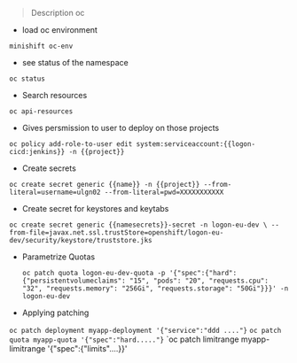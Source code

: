 
> Description oc


- load oc environment

`minishift oc-env`


- see status of the namespace

`oc status`


- Search resources

`oc api-resources`


- Gives persmission to user  to deploy on those projects

`oc policy add-role-to-user edit system:serviceaccount:{{logon-cicd:jenkins}} -n {{project}}`

- Create secrets 

`oc create secret generic {{name}} -n {{project}} --from-literal=username=ulgn02 --from-literal=pwd=XXXXXXXXXXX`
- Create secret for keystores and keytabs

`oc create secret generic {{namesecrets}}-secret -n logon-eu-dev \
  --from-file=javax.net.ssl.trustStore=openshift/logon-eu-dev/security/keystore/truststore.jks `

- Parametrize Quotas

    `oc patch quota logon-eu-dev-quota -p '{"spec":{"hard":{"persistentvolumeclaims": "15", "pods": "20", "requests.cpu": "32", "requests.memory": "256Gi", "requests.storage": "50Gi"}}}' -n logon-eu-dev`

- Applying patching

`oc patch deployment myapp-deployment '{"service":"ddd ...."}`
`oc patch quota myapp-quota '{"spec":"hard....."}`
`oc patch limitrange myapp-limitrange '{"spec":{"limits"....}}'



